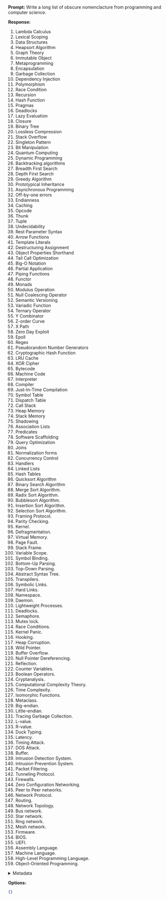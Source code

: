 **Prompt:**
Write a long list of obscure nomenclacture from programming and computer science.

**Response:**
1. Lambda Calculus
2. Lexical Scoping
3. Data Structures
4. Heapsort Algorithm
5. Graph Theory
6. Immutable Object
7. Metaprogramming
8. Encapsulation
9. Garbage Collection
10. Dependency Injection
11. Polymorphism
12. Race Condition
13. Recursion
14. Hash Function
15. Pragmas
16. Deadlocks
17. Lazy Evaluation
18. Closure
19. Binary Tree
20. Lossless Compression
21. Stack Overflow
22. Singleton Pattern
23. Bit Manipulation 
24. Quantum Computing
25. Dynamic Programming
26. Backtracking algorithms
27. Breadth First Search
28. Depth First Search
29. Greedy Algorithm
30. Prototypical Inheritance
31. Asynchronous Programming
32. Off-by-one errors
33. Endianness
34. Caching
35. Opcode
36. Thunk
37. Tuple
38. Undecidability
39. Rest Parameter Syntax
40. Arrow Functions
41. Template Literals
42. Destructuring Assignment
43. Object Properties Shorthand
44. Tail Call Optimization
45. Big-O Notation
46. Partial Application
47. Piping Functions
48. Functor
49. Monads
50. Modulus Operation
51. Null Coalescing Operator
52. Semantic Versioning
53. Variadic Function
54. Ternary Operator
55. Y Combinator
56. Z-order Curve
57. X Path
58. Zero Day Exploit
59. Epoll
60. Regex
61. Pseudorandom Number Generators
62. Cryptographic Hash Function
63. LRU Cache
64. XOR Cipher
65. Bytecode
66. Machine Code
67. Interpreter
68. Compiler
69. Just-In-Time Compilation
70. Symbol Table
71. Dispatch Table
72. Call Stack
73. Heap Memory
74. Stack Memory
75. Shadowing
76. Association Lists
77. Predicates
78. Software Scaffolding
79. Query Optimization 
80. Joins
81. Normalization forms
82. Concurrency Control
83. Handlers
84. Linked Lists
85. Hash Tables
86. Quicksort Algorithm
87. Binary Search Algorithm 
88. Merge Sort Algorithm.
89. Radix Sort Algorithm.
90. Bubblesort Algorithm.
91. Insertion Sort Algorithm.
92. Selection Sort Algorithm.
93. Framing Protocol.
94. Parity Checking.
95. Kernel.
96. Defragmentation.
97. Virtual Memory.
98. Page Fault.
99. Stack Frame.
100. Variable Scope.
101. Symbol Binding.
102. Bottom-Up Parsing.
103. Top-Down Parsing.
104. Abstract Syntax Tree.
105. Transpilers.
106. Symbolic Links.
107. Hard Links.
108. Namespace.
109. Daemon.
110. Lightweight Processes.
111. Deadlocks.
112. Semaphore.
113. Mutex lock.
114. Race Conditions. 
115. Kernel Panic. 
116. Hooking.
117. Heap Corruption.
118. Wild Pointer.
119. Buffer Overflow.
120. Null Pointer Dereferencing.
121. Reflection.
122. Counter Variables.
123. Boolean Operators.
124. Cryptanalysis.
125. Computational Complexity Theory.
126. Time Complexity.
127. Isomorphic Functions.
128. Metaclass.
129. Big-endian.
130. Little-endian.
131. Tracing Garbage Collection.
132. L-value.
133. R-value.
134. Duck Typing.
135. Latency.
136. Timing Attack.
137. DOS Attack.
138. Buffer.
139. Intrusion Detection System.
140. Intrusion Prevention System.
141. Packet Filtering.
142. Tunneling Protocol.
143. Firewalls.
144. Zero Configuration Networking.
145. Peer to Peer networks.
146. Network Protocol.
147. Routing.
148. Network Topology.
149. Bus network.
150. Star network.
151. Ring network.
152. Mesh network.
153. Firmware.
154. BIOS.
155. UEFI.
156. Assembly Language.
157. Machine Language.
158. High-Level Programming Language.
159. Object-Oriented Programming.

<details><summary>Metadata</summary>

- Duration: 53386 ms
- Datetime: 2023-08-27T13:09:02.755379
- Model: gpt-4-0613

</details>

**Options:**
```json
{}
```

